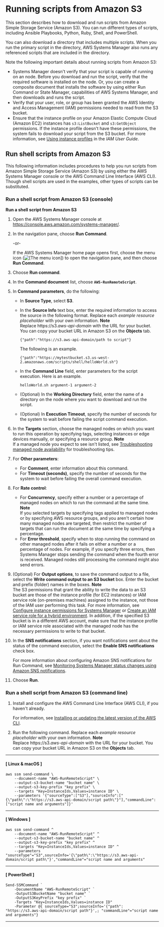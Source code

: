 # Running scripts from Amazon S3<a name="integration-s3"></a>

This section describes how to download and run scripts from Amazon Simple Storage Service \(Amazon S3\)\. You can run different types of scripts, including Ansible Playbooks, Python, Ruby, Shell, and PowerShell\. 

You can also download a directory that includes multiple scripts\. When you run the primary script in the directory, AWS Systems Manager also runs any referenced scripts that are included in the directory\. 

Note the following important details about running scripts from Amazon S3:
+ Systems Manager doesn't verify that your script is capable of running on an node\. Before you download and run the script, verify that the required software is installed on the node\. Or, you can create a composite document that installs the software by using either Run Command or State Manager, capabilities of AWS Systems Manager, and then downloads and runs the script\.
+ Verify that your user, role, or group has been granted the AWS Identity and Access Management \(IAM\) permissions needed to read from the S3 bucket\.
+ Ensure that the instance profile on your Amazon Elastic Compute Cloud \(Amazon EC2\) instances has `s3:ListBucket` and `s3:GetObject` permissions\. If the instance profile doesn't have these permissions, the system fails to download your script from the S3 bucket\. For more information, see [Using instance profiles](https://docs.aws.amazon.com/IAM/latest/UserGuide/id_roles_use_switch-role-ec2_instance-profiles.html) in the *IAM User Guide*\. 

## Run shell scripts from Amazon S3<a name="integration-s3-shell"></a>

This following information includes procedures to help you run scripts from Amazon Simple Storage Service \(Amazon S3\) by using either the AWS Systems Manager console or the AWS Command Line Interface \(AWS CLI\)\. Though shell scripts are used in the examples, other types of scripts can be substituted\.

### Run a shell script from Amazon S3 \(console\)<a name="integration-s3-ruby-console"></a>

**Run a shell script from Amazon S3**

1. Open the AWS Systems Manager console at [https://console\.aws\.amazon\.com/systems\-manager/](https://console.aws.amazon.com/systems-manager/)\.

1. In the navigation pane, choose **Run Command**\.

   \-or\-

   If the AWS Systems Manager home page opens first, choose the menu icon \(![\[The menu icon\]](http://docs.aws.amazon.com/systems-manager/latest/userguide/images/menu-icon-small.png)\) to open the navigation pane, and then choose **Run Command**\.

1. Choose **Run command**\.

1. In the **Command document** list, choose **`AWS-RunRemoteScript`**\.

1. In **Command parameters**, do the following:
   + In **Source Type**, select **S3**\. 
   + In the **Source Info** text box, enter the required information to access the source in the following format\. Replace each *example resource placeholder* with your own information\.
**Note**  
Replace https://s3\.*aws\-api\-domain* with the URL for your bucket\. You can copy your bucket URL in Amazon S3 on the **Objects** tab\.

     ```
     {"path":"https://s3.aws-api-domain/path to script"}
     ```

     The following is an example\.

     ```
     {"path":"https://mytestbucket.s3.us-west-2.amazonaws.com/scripts/shell/helloWorld.sh"}
     ```
   + In the **Command Line** field, enter parameters for the script execution\. Here is an example\.

     ```
     helloWorld.sh argument-1 argument-2
     ```
   + \(Optional\) In the **Working Directory** field, enter the name of a directory on the node where you want to download and run the script\.
   + \(Optional\) In **Execution Timeout**, specify the number of seconds for the system to wait before failing the script command execution\. 

1. In the **Targets** section, choose the managed nodes on which you want to run this operation by specifying tags, selecting instances or edge devices manually, or specifying a resource group\.
**Note**  
If a managed node you expect to see isn't listed, see [Troubleshooting managed node availability](troubleshooting-managed-instances.md) for troubleshooting tips\.

1. For **Other parameters**:
   + For **Comment**, enter information about this command\.
   + For **Timeout \(seconds\)**, specify the number of seconds for the system to wait before failing the overall command execution\. 

1. For **Rate control**:
   + For **Concurrency**, specify either a number or a percentage of managed nodes on which to run the command at the same time\.
**Note**  
If you selected targets by specifying tags applied to managed nodes or by specifying AWS resource groups, and you aren't certain how many managed nodes are targeted, then restrict the number of targets that can run the document at the same time by specifying a percentage\.
   + For **Error threshold**, specify when to stop running the command on other managed nodes after it fails on either a number or a percentage of nodes\. For example, if you specify three errors, then Systems Manager stops sending the command when the fourth error is received\. Managed nodes still processing the command might also send errors\.

1. \(Optional\) For **Output options**, to save the command output to a file, select the **Write command output to an S3 bucket** box\. Enter the bucket and prefix \(folder\) names in the boxes\.
**Note**  
The S3 permissions that grant the ability to write the data to an S3 bucket are those of the instance profile \(for EC2 instances\) or IAM service role \(on\-premises machines\) assigned to the instance, not those of the IAM user performing this task\. For more information, see [Configure instance permissions for Systems Manager](setup-instance-permissions.md) or [Create an IAM service role for a hybrid environment](sysman-service-role.md)\. In addition, if the specified S3 bucket is in a different AWS account, make sure that the instance profile or IAM service role associated with the managed node has the necessary permissions to write to that bucket\.

1. In the **SNS notifications** section, if you want notifications sent about the status of the command execution, select the **Enable SNS notifications** check box\.

   For more information about configuring Amazon SNS notifications for Run Command, see [Monitoring Systems Manager status changes using Amazon SNS notifications](monitoring-sns-notifications.md)\.

1. Choose **Run**\.

### Run a shell script from Amazon S3 \(command line\)<a name="integration-s3-shell-cli"></a>

1. Install and configure the AWS Command Line Interface \(AWS CLI\), if you haven't already\.

   For information, see [Installing or updating the latest version of the AWS CLI](https://docs.aws.amazon.com/cli/latest/userguide/getting-started-install.html)\.

1. Run the following command\. Replace each *example resource placeholder* with your own information\.
**Note**  
Replace https://s3\.*aws\-api\-domain* with the URL for your bucket\. You can copy your bucket URL in Amazon S3 on the **Objects** tab\.

------
#### [ Linux & macOS ]

   ```
   aws ssm send-command \
       --document-name "AWS-RunRemoteScript" \
       --output-s3-bucket-name "bucket name" \
       --output-s3-key-prefix "key prefix" \
       --targets "Key=InstanceIds,Values=instance ID" \
       --parameters '{"sourceType":["S3"],"sourceInfo":["{\"path\":\"https://s3.aws-api-domain/script path\"}"],"commandLine":["script name and arguments"]}'
   ```

------
#### [ Windows ]

   ```
   aws ssm send-command ^
       --document-name "AWS-RunRemoteScript" ^
       --output-s3-bucket-name "bucket name" ^
       --output-s3-key-prefix "key prefix" ^
       --targets "Key=InstanceIds,Values=instance ID" ^
       --parameters "sourceType"="S3",sourceInfo='{\"path\":\"https://s3.aws-api-domain/script path\"}',"commandLine"="script name and arguments"
   ```

------
#### [ PowerShell ]

   ```
   Send-SSMCommand `
       -DocumentName "AWS-RunRemoteScript" `
       -OutputS3BucketName "bucket name" `
       -OutputS3KeyPrefix "key prefix" `
       -Targets "Key=InstanceIds,Values=instance ID"
       -Parameter @{ sourceType="S3";sourceInfo='{"path": "https://s3.aws-api-domain/script path"}',; "commandLine"="script name and arguments"}
   ```

------